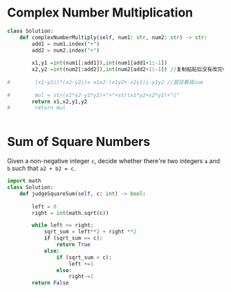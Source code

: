 # Complex Number Multiplication

```python
class Solution:
    def complexNumberMultiply(self, num1: str, num2: str) -> str:
        add1 = num1.index("+")
        add2 = num2.index("+")
        
        x1,y1 =int(num1[:add1]),int(num1[add1+1:-1])
        x2,y2 =int(num2[:add2]),int(num2[add2+1:-1]) //复制粘贴后没有改完参数
        
#        (x1-y1i)*(x2-y2i)= x1x2-(x1y2+-x2y1)i-y1y2 //题目看成sum
        
#        mul = str(x1*x2-y1*y2)+"+"+str(x1*y2+x2*y1)+"i"
        return x1,x2,y1,y2
#        return mul
        
```

# Sum of Square Numbers

Given a non-negative integer `c`, decide whether there're two integers `a` and `b` such that `a2 + b2 = c`.

```python
import math
class Solution:
    def judgeSquareSum(self, c: int) -> bool:
        
        left = 0
        right = int(math.sqrt(c))

        while left <= right:
            sqrt_sum = left**2 + right **2
            if (sqrt_sum == c):
                return True
            else:
                if (sqrt_sum < c):
                    left +=1
                else:
                    right-=1
        return False
            

```

